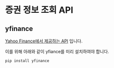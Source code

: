 # 증권 정보 조회 API

## yfinance

[Yahoo Finance에서 제공하는 API](https://finance.yahoo.com/) 입니다.

이를 위해 아래와 같이 yfiance를 미리 설치하여야 합니다.

```text
pip install yfinance
```
